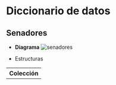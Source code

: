 # Diccionario de datos

## Senadores

* **Diagrama**
![senadores](https://cloud.githubusercontent.com/assets/5105812/11071729/13c41736-87c1-11e5-869c-c4ff3f0a4ef8.png)

* Estructuras

<table>
  <tr>
    <th>Colección</th>
  </tr>    
</table>